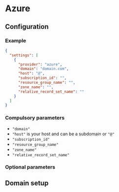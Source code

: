 # Azure

## Configuration

### Example

```json
{
  "settings": [
    {
      "provider": "azure",
      "domain": "domain.com",
      "host": "@",
      "subscription_id": "",
      "resource_group_name": "",
      "zone_name": "",
      "relative_record_set_name": ""
    }
  ]
}
```

### Compulsory parameters

- `"domain"`
- `"host"` is your host and can be a subdomain or `"@"`
- `"subscription_id"`
- `"resource_group_name"`
- `"zone_name"`
- `"relative_record_set_name"`

### Optional parameters

## Domain setup
